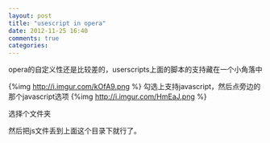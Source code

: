 ```yaml
---
layout: post
title: "usescript in opera"
date: 2012-11-25 16:40
comments: true
categories: 
---
```


opera的自定义性还是比较差的，userscripts上面的脚本的支持藏在一个小角落中

{%img http://i.imgur.com/kOfA9.png %}
勾选上支持javascript，然后点旁边的那个javascript选项
{%img http://i.imgur.com/HmEaJ.png %}

选择个文件夹

然后把js文件丢到上面这个目录下就行了。
